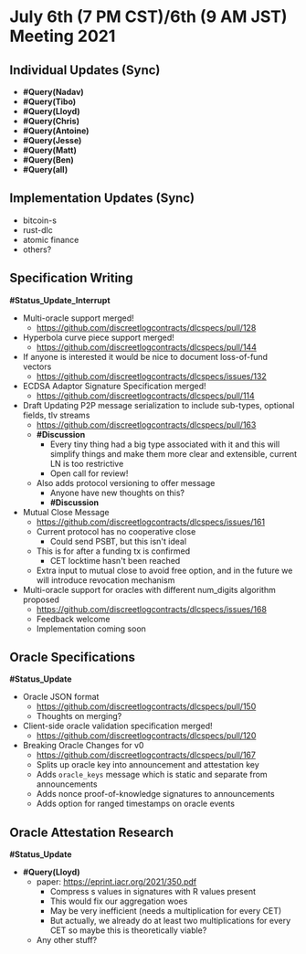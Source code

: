 # July 6th (7 PM CST)/6th (9 AM JST) Meeting 2021

## Individual Updates (Sync)

* **#Query(Nadav)**
* **#Query(Tibo)**
* **#Query(Lloyd)**
* **#Query(Chris)**
* **#Query(Antoine)**
* **#Query(Jesse)**
* **#Query(Matt)**
* **#Query(Ben)**
* **#Query(all)**

## Implementation Updates (Sync)

* bitcoin-s
* rust-dlc
* atomic finance
* others?

## Specification Writing

**#Status_Update_Interrupt**

* Multi-oracle support merged!
  * https://github.com/discreetlogcontracts/dlcspecs/pull/128
* Hyperbola curve piece support merged!
  * https://github.com/discreetlogcontracts/dlcspecs/pull/144
* If anyone is interested it would be nice to document loss-of-fund vectors
  * https://github.com/discreetlogcontracts/dlcspecs/issues/132
* ECDSA Adaptor Signature Specification merged!
  * https://github.com/discreetlogcontracts/dlcspecs/pull/114
* Draft Updating P2P message serialization to include sub-types, optional fields, tlv streams
  * https://github.com/discreetlogcontracts/dlcspecs/pull/163
  * **#Discussion**
    * Every tiny thing had a big type associated with it and this will simplify things and make them more clear and extensible, current LN is too restrictive
    * Open call for review!
  * Also adds protocol versioning to offer message
    * Anyone have new thoughts on this?
    * **#Discussion**
* Mutual Close Message
  * https://github.com/discreetlogcontracts/dlcspecs/issues/161
  * Current protocol has no cooperative close
    * Could send PSBT, but this isn't ideal
  * This is for after a funding tx is confirmed
    * CET locktime hasn't been reached
  * Extra input to mutual close to avoid free option, and in the future we will introduce revocation mechanism
* Multi-oracle support for oracles with different num_digits algorithm proposed
  * https://github.com/discreetlogcontracts/dlcspecs/issues/168
  * Feedback welcome
  * Implementation coming soon

## Oracle Specifications

**#Status_Update**

* Oracle JSON format
  * https://github.com/discreetlogcontracts/dlcspecs/pull/150
  * Thoughts on merging?
* Client-side oracle validation specification merged!
  * https://github.com/discreetlogcontracts/dlcspecs/pull/120
* Breaking Oracle Changes for v0
  * https://github.com/discreetlogcontracts/dlcspecs/pull/167
  * Splits up oracle key into announcement and attestation key
  * Adds `oracle_keys` message which is static and separate from announcements
  * Adds nonce proof-of-knowledge signatures to announcements
  * Adds option for ranged timestamps on oracle events

## Oracle Attestation Research

**#Status_Update**

* **#Query(Lloyd)**
  * paper: https://eprint.iacr.org/2021/350.pdf
    * Compress s values in signatures with R values present
    * This would fix our aggregation woes
    * May be very inefficient (needs a multiplication for every CET)
    * But actually, we already do at least two multiplications for every CET so maybe this is theoretically viable?
  * Any other stuff?